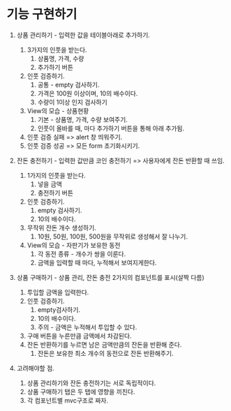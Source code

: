 # 기능 구현하기

1. 상품 관리하기 - 입력한 값을 테이블아래로 추가하기.

   1. 3가지의 인풋을 받는다.
      1. 상품명, 가격, 수량
      2. 추가하기 버튼
   2. 인풋 검증하기.
      1. 공통 - empty 검사하기.
      2. 가격은 100원 이상이며, 10의 배수이다.
      3. 수량이 1이상 인지 검사하기
   3. View의 모습 - 상품현황
      1. 기본 - 상품명, 가격, 수량 보여주기.
      2. 인풋이 올바를 때, 마다 추가하기 버튼을 통해 아래 추가됨.
   4. 인풋 검증 실패 => alert 창 띄워주기.
   5. 인풋 검증 성공 => 모든 form 초기화시키기.

2. 잔돈 충전하기 - 입력한 값만큼 코인 충전하기 => 사용자에게 잔돈 반환할 때 쓰임.

   1. 1가지의 인풋을 받는다.
      1. 넣을 금액
      2. 충전하기 버튼
   2. 인풋 검증하기.
      1. empty 검사하기.
      2. 10의 배수이다.
   3. 무작위 잔돈 개수 생성하기.
      1. 10원, 50원, 100원, 500원을 무작위로 생성해서 잘 나누기.
   4. View의 모습 - 자판기가 보유한 동전
      1. 각 동전 종류 - 개수가 쌍을 이룬다.
      2. 금액을 입력할 때 마다, 누적해서 보여지게한다.

3. 상품 구매하기 - 상품 관리, 잔돈 충전 2가지의 컴포넌트를 표시(살짝 다름)

   1. 투입할 금액을 입력한다.
   2. 인풋 검증하기.
      1. empty검사하기.
      2. 10의 배수이다.
      3. 주의 - 금액은 누적해서 투입할 수 있다.
   3. 구매 버튼을 누른만큼 금액에서 차감된다.
   4. 잔돈 반환하기를 누르면 남은 금액만큼의 잔돈을 반환해 준다.
      1. 잔돈은 보유한 최소 개수의 동전으로 잔돈 반환해주기.

4. 고려해야할 점.
   1. 상품 관리하기와 잔돈 충전하기는 서로 독립적이다.
   2. 상품 구매하기 탭은 두 탭에 영향을 끼친다.
   3. 각 컴포넌트별 mvc구조로 짜자.
